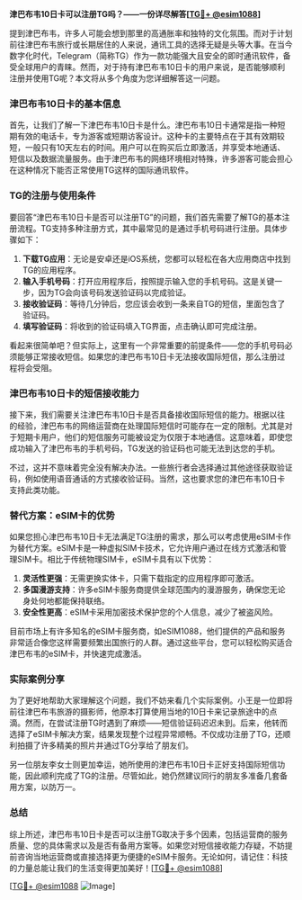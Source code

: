 **津巴布韦10日卡可以注册TG吗？——一份详尽解答[[TG💪+ @esim1088](https://t.me/s/esim1088)]**

提到津巴布韦，许多人可能会想到那里的高通胀率和独特的文化氛围。而对于计划前往津巴布韦旅行或长期居住的人来说，通讯工具的选择无疑是头等大事。在当今数字化时代，Telegram（简称TG）作为一款功能强大且安全的即时通讯软件，备受全球用户的青睐。然而，对于持有津巴布韦10日卡的用户来说，是否能够顺利注册并使用TG呢？本文将从多个角度为您详细解答这一问题。

### 津巴布韦10日卡的基本信息

首先，让我们了解一下津巴布韦10日卡是什么。津巴布韦10日卡通常是指一种短期有效的电话卡，专为游客或短期访客设计。这种卡的主要特点在于其有效期较短，一般只有10天左右的时间。用户可以在购买后立即激活，并享受本地通话、短信以及数据流量服务。由于津巴布韦的网络环境相对特殊，许多游客可能会担心在这种情况下能否正常使用TG这样的国际通讯软件。

### TG的注册与使用条件

要回答“津巴布韦10日卡是否可以注册TG”的问题，我们首先需要了解TG的基本注册流程。TG支持多种注册方式，其中最常见的是通过手机号码进行注册。具体步骤如下：

1. **下载TG应用**：无论是安卓还是iOS系统，您都可以轻松在各大应用商店中找到TG的应用程序。
2. **输入手机号码**：打开应用程序后，按照提示输入您的手机号码。这是关键一步，因为TG会向该号码发送验证码以完成验证。
3. **接收验证码**：等待几分钟后，您应该会收到一条来自TG的短信，里面包含了验证码。
4. **填写验证码**：将收到的验证码填入TG界面，点击确认即可完成注册。

看起来很简单吧？但实际上，这里有一个非常重要的前提条件——您的手机号码必须能够正常接收短信。如果您的津巴布韦10日卡无法接收国际短信，那么注册过程将会受阻。

### 津巴布韦10日卡的短信接收能力

接下来，我们需要关注津巴布韦10日卡是否具备接收国际短信的能力。根据以往的经验，津巴布韦的网络运营商在处理国际短信时可能存在一定的限制。尤其是对于短期卡用户，他们的短信服务可能被设定为仅限于本地通信。这意味着，即使您成功输入了津巴布韦的手机号码，TG发送的验证码也可能无法到达您的手机。

不过，这并不意味着完全没有解决办法。一些旅行者会选择通过其他途径获取验证码，例如使用语音通话的方式接收验证码。当然，这也要求您的津巴布韦10日卡支持此类功能。

### 替代方案：eSIM卡的优势

如果您担心津巴布韦10日卡无法满足TG注册的需求，那么可以考虑使用eSIM卡作为替代方案。eSIM卡是一种虚拟SIM卡技术，它允许用户通过在线方式激活和管理SIM卡。相比于传统物理SIM卡，eSIM卡具有以下优势：

1. **灵活性更强**：无需更换实体卡，只需下载指定的应用程序即可激活。
2. **多国漫游支持**：许多eSIM卡服务商提供全球范围内的漫游服务，确保您无论身处何地都能保持联络。
3. **安全性更高**：eSIM卡采用加密技术保护您的个人信息，减少了被盗风险。

目前市场上有许多知名的eSIM卡服务商，如eSIM1088，他们提供的产品和服务非常适合像您这样需要频繁出国旅行的人群。通过这些平台，您可以轻松购买适合津巴布韦的eSIM卡，并快速完成激活。

### 实际案例分享

为了更好地帮助大家理解这个问题，我们不妨来看几个实际案例。小王是一位即将前往津巴布韦旅游的摄影师，他原本打算使用当地的10日卡来记录旅途中的点滴。然而，在尝试注册TG时遇到了麻烦——短信验证码迟迟未到。后来，他转而选择了eSIM卡解决方案，结果发现整个过程异常顺畅。不仅成功注册了TG，还顺利拍摄了许多精美的照片并通过TG分享给了朋友们。

另一位朋友李女士则更加幸运，她所使用的津巴布韦10日卡正好支持国际短信功能，因此顺利完成了TG的注册。尽管如此，她仍然建议同行的朋友多准备几套备用方案，以防万一。

### 总结

综上所述，津巴布韦10日卡是否可以注册TG取决于多个因素，包括运营商的服务质量、您的具体需求以及是否有备用方案等。如果您对短信接收能力存疑，不妨提前咨询当地运营商或直接选择更为便捷的eSIM卡服务。无论如何，请记住：科技的力量总能让我们的生活变得更加美好！[[TG💪+ @esim1088](https://t.me/s/esim1088)]

[[TG💪+ @esim1088](https://t.me/s/esim1088) ![Image](https://i.postimg.cc/4NQfJmqS/Snipaste-2025-05-13-00-14-12.png)]
